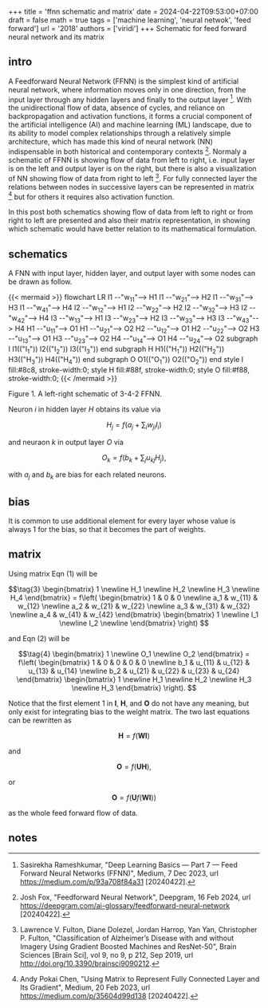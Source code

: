 +++
title = 'ffnn schematic and matrix'
date = 2024-04-22T09:53:00+07:00
draft = false
math = true
tags = ['machine learning', 'neural netwok', 'feed forward']
url = '2018'
authors = ['viridi']
+++
Schematic for feed forward neural network and its matrix <!--more-->


## intro
A Feedforward Neural Network (FFNN) is the simplest kind of artificial neural network, where information moves only in one direction, from the input layer through any hidden layers and finally to the output layer [^rameshkumar_2023]. With the unidirectional flow of data, absence of cycles, and reliance on backpropagation and activation functions, it forms a crucial component of the artificial intelligence (AI) and machine learning (ML) landscape, due to its ability to model complex relationships through a relatively simple architecture, which has made this kind of neural network (NN) indispensable in both historical and contemporary contexts [^fox_2024]. Normaly a schematic of FFNN is showing flow of data from left to right, i.e. input layer is on the left and output layer is on the right, but there is also a visualization of NN showing flow of data from right to left [^fulton_2019]. For fully connected layer the relations between nodes in successive layers can be represented in matrix [^chen_2023] but for others it requires also activation function.

In this post both schematics showing flow of data from left to right or from right to left are presented and also their matrix representation, in showing which schematic would have better relation to its mathematical formulation.


## schematics
A FNN with input layer, hidden layer, and output layer with some nodes can be drawn as follow.


{{< mermaid >}}
flowchart LR
  I1 --"w<sub>11</sub>"--> H1
  I1 --"w<sub>21</sub>"--> H2
  I1 --"w<sub>31</sub>"--> H3
  I1 --"w<sub>41</sub>"--> H4
  I2 --"w<sub>12</sub>"--> H1
  I2 --"w<sub>22</sub>"--> H2
  I2 --"w<sub>32</sub>"--> H3
  I2 --"w<sub>42</sub>"--> H4
  I3 --"w<sub>13</sub>"--> H1
  I3 --"w<sub>23</sub>"--> H2
  I3 --"w<sub>33</sub>"--> H3
  I3 --"w<sub>43</sub>"--> H4
  H1 --"u<sub>11</sub>"--> O1
  H1 --"u<sub>21</sub>"--> O2
  H2 --"u<sub>12</sub>"--> O1
  H2 --"u<sub>22</sub>"--> O2
  H3 --"u<sub>13</sub>"--> O1
  H3 --"u<sub>23</sub>"--> O2
  H4 --"u<sub>14</sub>"--> O1
  H4 --"u<sub>24</sub>"--> O2
  subgraph I
    I1(("I<sub>1</sub>"))
    I2(("I<sub>2</sub>"))
    I3(("I<sub>3</sub>"))
  end
  subgraph H
    H1(("H<sub>1</sub>"))
    H2(("H<sub>2</sub>"))
    H3(("H<sub>3</sub>"))
    H4(("H<sub>4</sub>"))
  end
  subgraph O
    O1(("O<sub>1</sub>"))
    O2(("O<sub>2</sub>"))
  end
  style I fill:#8c8, stroke-width:0;
  style H fill:#88f, stroke-width:0;
  style O fill:#f88, stroke-width:0;
{{< /mermaid >}}

Figure 1. A left-right schematic of 3-4-2 FFNN.

Neuron $i$ in hidden layer $H$ obtains its value via

$$\tag{1}
H_j = f\left( a_j + \sum_i w_{ji} I_i \right)
$$

and neuraon $k$ in output layer $O$ via

$$\tag{2}
O_k = f\left( b_k + \sum_j u_{kj} H_j \right),
$$

with $a_j$ and $b_k$ are bias for each related neurons.


## bias
It is common to use additional element for every layer whose value is always 1 for the bias, so that it becomes the part of weights.


## matrix
Using matrix Eqn (1) will be

$$\tag{3}
\begin{bmatrix}
1 \newline
H_1 \newline
H_2 \newline
H_3 \newline
H_4
\end{bmatrix} =
f\left(
\begin{bmatrix}
1 & 0 & 0 \newline
a_1 & w_{11} & w_{12} \newline
a_2 & w_{21} & w_{22} \newline
a_3 & w_{31} & w_{32} \newline
a_4 & w_{41} & w_{42}
\end{bmatrix}
\begin{bmatrix}
1 \newline
I_1 \newline
I_2 \newline
\end{bmatrix}
\right)
$$

and Eqn (2) will be

$$\tag{4}
\begin{bmatrix}
1 \newline
O_1 \newline
O_2
\end{bmatrix} =
f\left(
\begin{bmatrix}
1 & 0 & 0 & 0 & 0 \newline
b_1 & u_{11} & u_{12} & u_{13} & u_{14} \newline
b_2 & u_{21} & u_{22} & u_{23} & u_{24}
\end{bmatrix}
\begin{bmatrix}
1 \newline
H_1 \newline
H_2 \newline
H_3 \newline
H_3
\end{bmatrix}
\right).
$$

Notice that the first element 1 in $\mathbf{I}$, $\mathbf{H}$, and $\mathbf{O}$ do not have any meaning, but only exist for integrating bias to the weight matrix. The two last equations can be rewritten as

$$\tag{5}
\mathbf{H} = f(\mathbf{W}\mathbf{I})
$$

and

$$\tag{6}
\mathbf{O} = f(\mathbf{U}\mathbf{H}),
$$

or

$$\tag{7}
\mathbf{O} = f(\mathbf{U}f(\mathbf{W}\mathbf{I}))
$$

as the whole feed forward flow of data.


## notes
[^chen_2023]: Andy Pokai Chen, "Using Matrix to Represent Fully Connected Layer and Its Gradient", Medium, 20 Feb 2023, url https://medium.com/p/35604d99d138 [20240422].
[^rameshkumar_2023]: Sasirekha Rameshkumar, "Deep Learning Basics — Part 7 — Feed Forward Neural Networks (FFNN)", Medium, 7 Dec 2023, url https://medium.com/p/93a708f84a31 [20240422].
[^fox_2024]: Josh Fox, "Feedforward Neural Network", Deepgram, 16 Feb 2024, url https://deepgram.com/ai-glossary/feedforward-neural-network [20240422].
[^fulton_2019]: Lawrence V. Fulton, Diane Dolezel, Jordan Harrop, Yan Yan, Christopher P. Fulton, "Classification of Alzheimer’s Disease with and without Imagery Using Gradient Boosted Machines and ResNet-50", Brain Sciences [Brain Sci], vol 9, no 9, p 212, Sep 2019, url http://doi.org/10.3390/brainsci9090212.